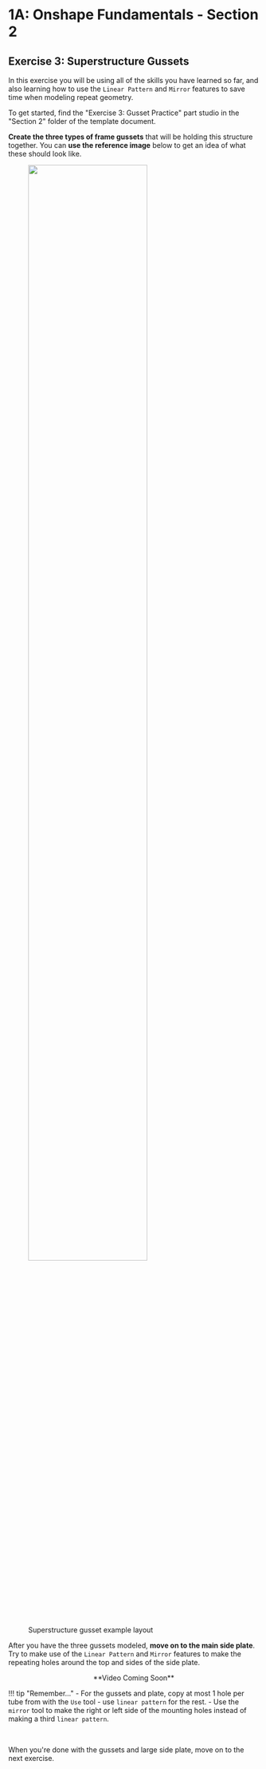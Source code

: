 # 1A: Onshape Fundamentals - Section 2
## Exercise 3: Superstructure Gussets

In this exercise you will be using all of the skills you have learned so far, and also learning how to use the `Linear Pattern` and `Mirror` features to save time when modeling repeat geometry.

To get started, find the "Exercise 3: Gusset Practice" part studio in the "Section 2" folder of the template document. 

**Create the three types of frame gussets** that will be holding this structure together. You can **use the reference image** below to get an idea of what these should look like. 


<figure>
  <img src="/img/learning-course/stage1a/superstructure-gusset-example.webp" style="width:75%">
  <figcaption>Superstructure gusset example layout</figcaption>
</figure>

After you have the three gussets modeled, **move on to the main side plate**. Try to make use of the `Linear Pattern` and `Mirror` features to make the repeating holes around the top and sides of the side plate.

<center markdown> **Video Coming Soon** </center>

!!! tip "Remember..."
    - For the gussets and plate, copy at most 1 hole per tube from with the `Use` tool - use `linear pattern` for the rest.
    - Use the `mirror` tool to make the right or left side of the mounting holes instead of making a third `linear pattern`.

<br>

When you're done with the gussets and large side plate, move on to the next exercise.

<br>
